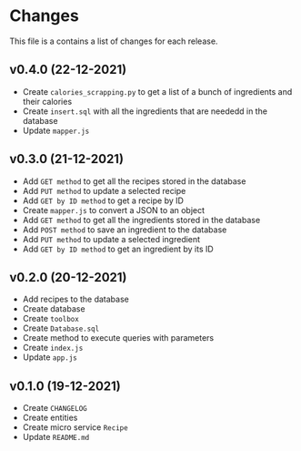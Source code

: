 # Changes

This file is a contains a list of changes for each release.

## v0.4.0 (22-12-2021)

* Create `calories_scrapping.py` to get a list of a bunch of ingredients and their calories
* Create `insert.sql` with all the ingredients that are neededd in the database
* Update `mapper.js`

## v0.3.0 (21-12-2021)

* Add `GET method` to get all the recipes stored in the database
* Add `PUT method` to update a selected recipe
* Add `GET by ID method` to get a recipe by ID
* Create `mapper.js` to convert a JSON to an object
* Add `GET method` to get all the ingredients stored in the database
* Add `POST method` to save an ingredient to the database
* Add `PUT method` to update a selected ingredient
* Add `GET by ID method` to get an ingredient by its ID

## v0.2.0 (20-12-2021)

* Add recipes to the database
* Create database
* Create `toolbox`
* Create `Database.sql`
* Create method to execute queries with parameters
* Create `index.js`
* Update `app.js`

## v0.1.0 (19-12-2021)

* Create `CHANGELOG`
* Create entities
* Create micro service `Recipe`
* Update `README.md`